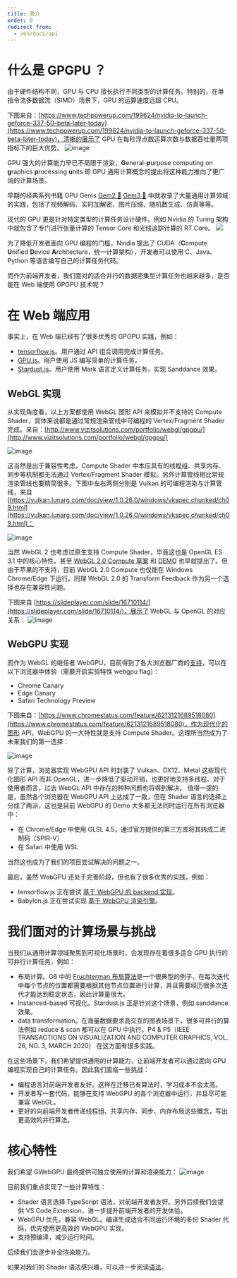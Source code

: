 ```yaml
---
title: 简介
order: 0
redirect_from:
  - /en/docs/api
---
```


# 什么是 GPGPU ？

由于硬件结构不同，GPU 与 CPU 擅长执行不同类型的计算任务。特别的，在单指令流多数据流（SIMD）场景下，GPU 的运算速度远超 CPU。

下图来自：[https://www.techpowerup.com/199624/nvidia-to-launch-geforce-337-50-beta-later-today](https://www.techpowerup.com/199624/nvidia-to-launch-geforce-337-50-beta-later-today)，清晰的展示了 GPU 在每秒浮点数运算次数与数据吞吐量两项指标下的巨大优势。
![image](https://user-images.githubusercontent.com/3608471/83615466-2a928680-a5b9-11ea-80cf-fac28e0d91cc.png)

GPU 强大的计算能力早已不局限于渲染，<strong>G</strong>eneral-<strong>p</strong>urpose computing on <strong>g</strong>raphics <strong>p</strong>rocessing <strong>u</strong>nits 即 GPU 通用计算概念的提出将这种能力推向了更广阔的计算场景。

早期的经典系列书籍 GPU Gems [Gem2 🔗](https://developer.nvidia.com/gpugems/gpugems2/part-iv-general-purpose-computation-gpus-primer) [Gem3 🔗](https://developer.nvidia.com/gpugems/gpugems3/part-vi-gpu-computing) 中就收录了大量通用计算领域的实践，包括了视频解码、实时加解密、图片压缩、随机数生成、仿真等等。

现代的 GPU 更是针对特定类型的计算任务设计硬件。例如 Nvidia 的 Turing 架构中就包含了专门进行张量计算的 Tensor Core 和光线追踪计算的 RT Core。
![](https://user-images.githubusercontent.com/3608471/83622800-0b98f200-a5c3-11ea-95b4-df99f287fa53.png)

为了降低开发者面向 GPU 编程的门槛，Nvidia 提出了 CUDA（<strong>C</strong>ompute <strong>U</strong>nified <strong>D</strong>evice <strong>A</strong>rchitecture，统一计算架构），开发者可以使用 C、Java、Python 等语言编写自己的计算任务代码。

而作为前端开发者，我们面对的适合并行的数据密集型计算任务也越来越多，是否能在 Web 端使用 GPGPU 技术呢？

# 在 Web 端应用

事实上，在 Web 端已经有了很多优秀的 GPGPU 实践，例如：

- [tensorflow.js](https://github.com/tensorflow/tfjs)。用户通过 API 组合调用完成计算任务。
- [GPU.js](https://github.com/gpujs/gpu.js)。用户使用 JS 编写简单的计算任务。
- [Stardust.js](https://stardustjs.github.io/)。用户使用 Mark 语言定义计算任务，实现 Sanddance 效果。

## WebGL 实现

从实现角度看，以上方案都使用 WebGL 图形 API 来模拟并不支持的 Compute Shader，具体来说都是通过常规渲染管线中可编程的 Vertex/Fragment Shader 完成。来自：[http://www.vizitsolutions.com/portfolio/webgl/gpgpu/](http://www.vizitsolutions.com/portfolio/webgl/gpgpu/)

![image](https://user-images.githubusercontent.com/3608471/83623503-fd97a100-a5c3-11ea-83d3-bf2c11836219.png)

这当然是出于兼容性考虑，Compute Shader 中本应具有的线程组、共享内存、同步等机制都无法通过 Vertex/Fragment Shader 模拟。另外计算管线相比常规渲染管线也要精简很多。下图中左右两侧分别是 Vulkan 的可编程渲染与计算管线，来自 [https://vulkan.lunarg.com/doc/view/1.0.26.0/windows/vkspec.chunked/ch09.html](https://vulkan.lunarg.com/doc/view/1.0.26.0/windows/vkspec.chunked/ch09.html)：

![image](https://user-images.githubusercontent.com/3608471/83636874-4574f300-a5d9-11ea-81d8-af77eb46caa1.png)

当然 WebGL 2 也考虑过原生支持 Compute Shader，毕竟这也是 OpenGL ES 3.1 中的核心特性。甚至 [WebGL 2.0 Compute 草案](https://www.khronos.org/registry/webgl/specs/latest/2.0-compute/) 和 [DEMO](https://github.com/9ballsyndrome/WebGL_Compute_shader) 也早就提出了。但由于苹果的不支持，目前 WebGL 2.0 Compute 也仅能在 Windows Chrome/Edge 下运行。同理 WebGL 2.0 的 Transform Feedback 作为另一个选择也存在兼容性问题。

下图来自 [https://slideplayer.com/slide/16710114/](https://slideplayer.com/slide/16710114/)，展示了 WebGL 与 OpenGL 的对应关系：
![image](https://user-images.githubusercontent.com/3608471/83636450-959f8580-a5d8-11ea-8881-6496f16b1311.png)

## WebGPU 实现

而作为 WebGL 的继任者 WebGPU，目前得到了各大浏览器厂商的[支持](https://github.com/gpuweb/gpuweb/wiki/Implementation-Status)，可以在以下浏览器中体验（需要开启实验特性 webgpu flag）：

- Chrome Canary
- Edge Canary
- Safari Technology Preview

下图来自：[https://www.chromestatus.com/feature/6213121689518080](https://www.chromestatus.com/feature/6213121689518080)，作为现代化的图形 API，WebGPU 的一大特性就是支持 Compute Shader。这理所当然成为了未来我们的第一选择：

![image](https://user-images.githubusercontent.com/3608471/83626014-6d5b5b00-a5c7-11ea-8ec1-410cb4e5dcfc.png)

除了计算，浏览器实现 WebGPU API 时封装了 Vulkan、DX12、Metal 这些现代化图形 API 而非 OpenGL，进一步降低了驱动开销，也更好地支持多线程。对于使用者而言，过去 WebGL API 中存在的种种问题也将得到解决。
值得一提的是，虽然各个浏览器在 WebGPU API 上达成了一致，但在 Shader 语言的选择上分成了两派，这也是目前 WebGPU 的 Demo 大多都无法同时运行在所有浏览器中：

- 在 Chrome/Edge 中使用 GLSL 4.5，通过官方提供的第三方库将其转成二进制码（SPIR-V）
- 在 Safari 中使用 WSL

当然这也成为了我们的项目尝试解决的问题之一。

最后，虽然 WebGPU 还处于完善阶段，但也有了很多优秀的实践，例如：

- tensorflow.js 正在尝试 [基于 WebGPU 的 backend 实现](https://github.com/tensorflow/tfjs/tree/master/tfjs-backend-webgpu/src)。
- Babylon.js 正在尝试实现 [基于 WebGPU 渲染引擎](https://doc.babylonjs.com/extensions/webgpu)。

# 我们面对的计算场景与挑战

当我们从通用计算领域聚焦到可视化场景时，会发现存在着很多适合 GPU 执行的可并行计算任务，例如：

- 布局计算。G6 中的 [Fruchterman 布局算法](https://github.com/antvis/G6/blob/master/src/layout/fruchterman.ts)是一个很典型的例子，在每次迭代中每个节点的位置都需要根据其他节点位置进行计算，并且需要经历很多次迭代才能达到稳定状态，因此计算量很大。
- Instanced-based 可视化。Stardust.js 正是针对这个场景，例如 sanddance 效果。
- data transformation。在海量数据要求高交互的图表场景下，很多可并行的算法例如 reduce & scan 都可以在 GPU 中执行。P4 & P5（IEEE TRANSACTIONS ON VISUALIZATION AND COMPUTER GRAPHICS, VOL. 26, NO. 3, MARCH 2020） 在这方面有很多实践。

在这些场景下，我们希望提供通用的计算能力，让前端开发者可以通过面向 GPU 编程实现自己的计算任务。因此我们面临一些挑战：

- 编程语言对前端开发者友好。这样在迁移已有算法时，学习成本不会太高。
- 开发者写一套代码，能够在支持 WebGPU 的各个浏览器中运行，并且尽可能兼容 WebGL。
- 更好的向前端开发者传递线程组、共享内存、同步、内存布局这些概念，写出更高效的并行算法。

# 核心特性

我们希望 GWebGPU 最终提供可独立使用的计算和渲染能力：
![image](https://user-images.githubusercontent.com/3608471/83701621-cd401900-a63c-11ea-9dcc-ccd3ff3d87b4.png)

目前我们重点实现了一些计算特性：

- Shader 语言选择 TypeScript 语法，对前端开发者友好。另外后续我们会提供 VS Code Extension，进一步提升前端开发者的开发体验。
- WebGPU 优先，兼容 WebGL。编译生成适合不同运行环境的多份 Shader 代码，优先使用更高效的 WebGPU 实现。
- 支持预编译，减少运行时间。

后续我们会逐步补全渲染能力。

如果对我们的 Shader 语法感兴趣，可以进一步阅读[语法](/zh/docs/api/syntax)。
